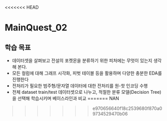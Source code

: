 <<<<<<< HEAD
# MainQuest_02

## 학습 목표
- 데이터셋을 살펴보고 전설의 포켓몬을 분류하기 위한 피처에는 무엇이 있는지 생각해 본다.
- 모든 컬럼에 대해 그래프 시각화, 피벗 테이블 등을 활용하며 다양한 충분한 EDA를 진행한다<Br>
- 전처리가 필요한 범주형/문자열 데이터에 대한 전처리를 원-핫 인코딩 수행<Br>
- 전체 dataset train/test 데이터셋으로 나누고, 적절한 분류 모델(Decision Tree)을 선택해 학습시키며 베이스라인과 비교
=======
NAN
>>>>>>> e970656640f18c2539680f870a09734529470b06
